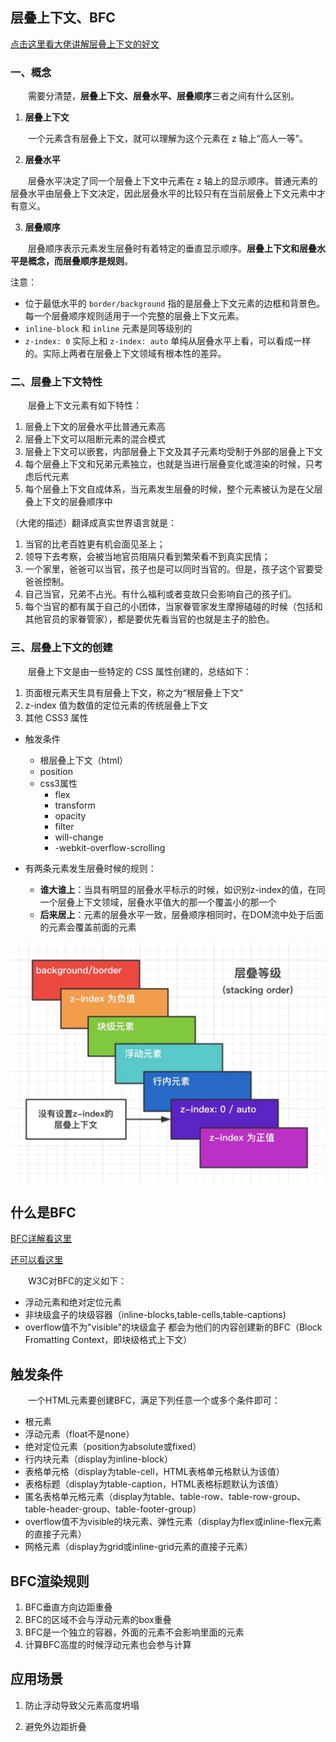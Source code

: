## **层叠上下文、BFC**

[点击这里看大佬讲解层叠上下文的好文](https://www.zhangxinxu.com/wordpress/2016/01/understand-css-stacking-context-order-z-index/)
### **一、概念**

&emsp;&emsp;需要分清楚，**层叠上下文、层叠水平、层叠顺序**三者之间有什么区别。

1. **层叠上下文**

&emsp;&emsp;一个元素含有层叠上下文，就可以理解为这个元素在 z 轴上“高人一等”。

2. **层叠水平**

&emsp;&emsp;层叠水平决定了同一个层叠上下文中元素在 z 轴上的显示顺序。普通元素的层叠水平由层叠上下文决定，因此层叠水平的比较只有在当前层叠上下文元素中才有意义。

3. **层叠顺序**

&emsp;&emsp;层叠顺序表示元素发生层叠时有着特定的垂直显示顺序。**层叠上下文和层叠水平是概念，而层叠顺序是规则**。

注意：
- 位于最低水平的 `border/background` 指的是层叠上下文元素的边框和背景色。每一个层叠顺序规则适用于一个完整的层叠上下文元素。
- `inline-block` 和 `inline` 元素是同等级别的
- `z-index: 0` 实际上和 `z-index: auto` 单纯从层叠水平上看，可以看成一样的。实际上两者在层叠上下文领域有根本性的差异。

### **二、层叠上下文特性**

&emsp;&emsp;层叠上下文元素有如下特性：
1. 层叠上下文的层叠水平比普通元素高
2. 层叠上下文可以阻断元素的混合模式
3. 层叠上下文可以嵌套，内部层叠上下文及其子元素均受制于外部的层叠上下文
4. 每个层叠上下文和兄弟元素独立，也就是当进行层叠变化或渲染的时候，只考虑后代元素
5. 每个层叠上下文自成体系，当元素发生层叠的时候，整个元素被认为是在父层叠上下文的层叠顺序中

（大佬的描述）翻译成真实世界语言就是：

1. 当官的比老百姓更有机会面见圣上；
2. 领导下去考察，会被当地官员阻隔只看到繁荣看不到真实民情；
3. 一个家里，爸爸可以当官，孩子也是可以同时当官的。但是，孩子这个官要受爸爸控制。
4. 自己当官，兄弟不占光。有什么福利或者变故只会影响自己的孩子们。
5. 每个当官的都有属于自己的小团体，当家眷管家发生摩擦磕碰的时候（包括和其他官员的家眷管家），都是要优先看当官的也就是主子的脸色。

### **三、层叠上下文的创建**

&emsp;&emsp;层叠上下文是由一些特定的 CSS 属性创建的，总结如下：
1. 页面根元素天生具有层叠上下文，称之为“根层叠上下文”
2. z-index 值为数值的定位元素的传统层叠上下文
3. 其他 CSS3 属性




- 触发条件
    - 根层叠上下文（html）
    - position
    - css3属性
        - flex
        - transform
        - opacity
        - filter
        - will-change
        - -webkit-overflow-scrolling

- 有两条元素发生层叠时候的规则：
    - **谁大谁上**：当具有明显的层叠水平标示的时候，如识别z-index的值，在同一个层叠上下文领域，层叠水平值大的那一个覆盖小的那一个
    - **后来居上**：元素的层叠水平一致，层叠顺序相同时，在DOM流中处于后面的元素会覆盖前面的元素

![avatar](./img/stacking-order.png)

## **什么是BFC**

[BFC详解看这里](https://www.zhangxinxu.com/wordpress/2015/02/css-deep-understand-flow-bfc-column-two-auto-layout/)

[还可以看这里](https://www.cnblogs.com/lhb25/p/inside-block-formatting-ontext.html)

&emsp;&emsp;W3C对BFC的定义如下：
- 浮动元素和绝对定位元素
- 非块级盒子的块级容器（inline-blocks,table-cells,table-captions)
- overflow值不为"visible"的块级盒子
都会为他们的内容创建新的BFC（Block Fromatting Context，即块级格式上下文）

## **触发条件**

&emsp;&emsp;一个HTML元素要创建BFC，满足下列任意一个或多个条件即可：
- 根元素
- 浮动元素（float不是none）
- 绝对定位元素（position为absolute或fixed）
- 行内块元素（display为inline-block）
- 表格单元格（display为table-cell，HTML表格单元格默认为该值）
- 表格标题（display为table-caption，HTML表格标题默认为该值）
- 匿名表格单元格元素（display为table、table-row、table-row-group、table-header-group、table-footer-group）
- overflow值不为visible的块元素、弹性元素（display为flex或inline-flex元素的直接子元素）
- 网格元素（display为grid或inline-grid元素的直接子元素）

## **BFC渲染规则**

1. BFC垂直方向边距重叠
2. BFC的区域不会与浮动元素的box重叠
3. BFC是一个独立的容器，外面的元素不会影响里面的元素
4. 计算BFC高度的时候浮动元素也会参与计算

## **应用场景**

1. 防止浮动导致父元素高度坍塌


2. 避免外边距折叠

